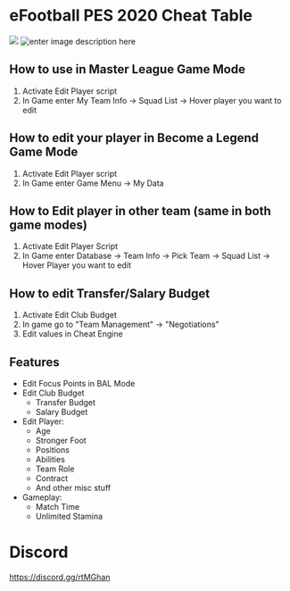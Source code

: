 # eFootball PES 2020 Cheat Table

![](https://i.imgur.com/5sKwlJj.png)
![enter image description here](https://i.imgur.com/AzuVU1N.gif)
## How to use in Master League Game Mode

 1. Activate Edit Player script
 2. In Game enter My Team Info -> Squad List -> Hover player you want to edit

## How to edit your player in Become a Legend Game Mode

 1. Activate Edit Player script
 2. In Game enter Game Menu -> My Data

## How to Edit player in other team (same in both game modes)

 1. Activate Edit Player Script
 2. In Game enter Database -> Team Info -> Pick Team -> Squad List -> Hover Player you want to edit

## How to edit Transfer/Salary Budget

 1. Activate Edit Club Budget
 2. In game go to "Team Management" -> "Negotiations"
 3. Edit values in Cheat Engine

## Features
 - Edit Focus Points in BAL Mode
 - Edit Club Budget
   -  Transfer Budget
   -  Salary Budget
 - Edit Player:
    - Age
    - Stronger Foot
    - Positions
    - Abilities
    - Team Role
    - Contract
    - And other misc stuff
 - Gameplay:
    - Match Time
    - Unlimited Stamina
# Discord
https://discord.gg/rtMGhan
